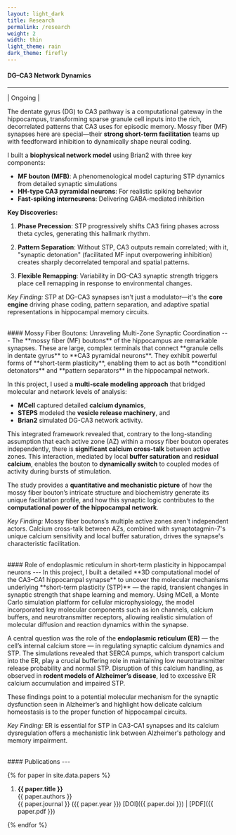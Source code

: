 ```yaml
---
layout: light_dark
title: Research
permalink: /research
weight: 2
width: thin
light_theme: rain
dark_theme: firefly
---
```


#### **DG–CA3 Network Dynamics**
---

| Ongoing |

The dentate gyrus (DG) to CA3 pathway is a computational gateway in the hippocampus, transforming sparse granule cell inputs into the rich, decorrelated patterns that CA3 uses for episodic memory. Mossy fiber (MF) synapses here are special—their **strong short-term facilitation** teams up with feedforward inhibition to dynamically shape neural coding.

I built a **biophysical network model** using Brian2 with three key components:
- **MF bouton (MFB)**: A phenomenological model capturing STP dynamics from detailed synaptic simulations
- **HH-type CA3 pyramidal neurons**: For realistic spiking behavior
- **Fast-spiking interneurons**: Delivering GABA-mediated inhibition

**Key Discoveries:**

1. **Phase Precession**: STP progressively shifts CA3 firing phases across theta cycles, generating this hallmark rhythm.

2. **Pattern Separation**: Without STP, CA3 outputs remain correlated; with it, "synaptic detonation" (facilitated MF input overpowering inhibition) creates sharply decorrelated temporal and spatial patterns.

3. **Flexible Remapping**: Variability in DG–CA3 synaptic strength triggers place cell remapping in response to environmental changes.

_Key Finding:_ STP at DG–CA3 synapses isn't just a modulator—it's the **core engine** driving phase coding, pattern separation, and adaptive spatial representations in hippocampal memory circuits.


<br>
#### Mossy Fiber Boutons: Unraveling Multi-Zone Synaptic Coordination
---
The **mossy fiber (MF) boutons** of the hippocampus are remarkable synapses. These are large, complex terminals that connect **granule cells in dentate gyrus** to **CA3 pyramidal neurons**. They exhibit powerful forms of **short-term plasticity**, enabling them to act as both **conditionl detonators** and **pattern separators** in the hippocampal network.

In this project, I used a **multi-scale modeling approach** that bridged molecular and network levels of analysis:

* **MCell** captured detailed **calcium dynamics**,
* **STEPS** modeled the **vesicle release machinery**, and
* **Brian2** simulated DG-CA3 network activity.

This integrated framework revealed that, contrary to the long-standing assumption that each active zone (AZ) within a mossy fiber bouton operates independently, there is **significant calcium cross-talk** between active zones. This interaction, mediated by local **buffer saturation** and **residual calcium**, enables the bouton to **dynamically switch** to coupled modes of activity during bursts of stimulation.

The study provides a **quantitative and mechanistic picture** of how the mossy fiber bouton’s intricate structure and biochemistry generate its unique facilitation profile, and how this synaptic logic contributes to the **computational power of the hippocampal network**.

_Key Finding:_ Mossy fiber boutons’s multiple active zones aren't independent actors. Calcium cross-talk between AZs, combined with synaptotagmin-7's unique calcium sensitivity and local buffer saturation, drives the synapse's characteristic facilitation.


<br>
#### Role of endoplasmic reticulum in short-term plasticity in hippocampal neurons
---
In this project, I built a detailed **3D computational model of the CA3–CA1 hippocampal synapse** to uncover the molecular mechanisms underlying **short-term plasticity (STP)** — the rapid, transient changes in synaptic strength that shape learning and memory. Using MCell, a Monte Carlo simulation platform for cellular microphysiology, the model incorporated key molecular components such as ion channels, calcium buffers, and neurotransmitter receptors, allowing realistic simulation of molecular diffusion and reaction dynamics within the synapse.

A central question was the role of the **endoplasmic reticulum (ER)** — the cell’s internal calcium store — in regulating synaptic calcium dynamics and STP. The simulations revealed that SERCA pumps, which transport calcium into the ER, play a crucial buffering role in maintaining low neurotransmitter release probability and normal STP. Disruption of this calcium handling, as observed in **rodent models of Alzheimer’s disease**, led to excessive ER calcium accumulation and impaired STP.

These findings point to a potential molecular mechanism for the synaptic dysfunction seen in Alzheimer’s and highlight how delicate calcium homeostasis is to the proper function of hippocampal circuits.

_Key Finding:_ ER is essential for STP in CA3-CA1 synapses and its calcium dysregulation offers a mechanistic link between Alzheimer's pathology and memory impairment.

<br>
#### Publications
---

{% for paper in site.data.papers %}
1. **{{ paper.title }}** <br>
{{ paper.authors }} <br>
{{ paper.journal }} ({{ paper.year }}) [DOI]({{ paper.doi }}) | [PDF]({{ paper.pdf }})

{% endfor %}